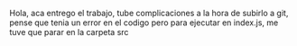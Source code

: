 Hola, aca entrego el trabajo, tube complicaciones a la hora de subirlo a git, pense que tenia un error en el codigo pero para ejecutar en index.js, me tuve que parar en la carpeta src 
